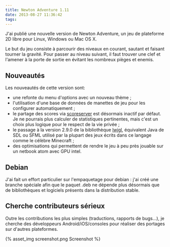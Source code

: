 ```yaml
---
title: Newton Adventure 1.11
date: 2013-08-27 11:36:42
tags:
---
```


J'ai publié une nouvelle version de Newton Adventure, un jeu de plateforme 2D libre pour Linux, Windows ou Mac OS X.

Le but du jeu consiste à parcourir des niveaux en courant, sautant et faisant tourner la gravité. Pour passer au niveau suivant, il faut trouver une clef et l'amener à la porte de sortie en évitant les nombreux pièges et enemis.

## Nouveautés

Les nouveautés de cette version sont:

*   une refonte du menu d'options avec un nouveau thème ;
*   l'utilisation d'une base de données de manettes de jeu pour les configurer automatiquement ;
*   le partage des scores via [scoreserver](https://git.bci.im/scoreserver/) est désormais inactif par défaut. Je ne pourrais plus calculer de statistiques pertinentes, mais c'est un choix plus logique pour le respect de la vie privée ;
*   le passage à la version 2.9.0 de la bibliothèque [lwjgl](http://www.lwjgl.org/), équivalent Java de SDL ou SFML utilisé par la plupart des jeux écrits dans ce langage comme le célèbre Minecraft ;
*   des optimisations qui permettent de rendre le jeu à peu près jouable sur un netbook atom avec GPU intel.

## Debian

J'ai fait un effort particulier sur l'empaquetage pour debian : j'ai créé une branche spéciale afin que le paquet .deb ne dépende plus désormais que de bibliothèques et logiciels présents dans la distribution stable.

## Cherche contributeurs sérieux

Outre les contributions les plus simples (traductions, rapports de bugs…), je cherche des développeurs Android/iOS/consoles pour réaliser des portages sur d'autres plateformes.

{% asset_img screenshot.png Screenshot %}